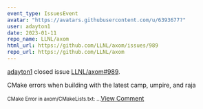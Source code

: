 ```yaml
---
event_type: IssuesEvent
avatar: "https://avatars.githubusercontent.com/u/6393677?"
user: adayton1
date: 2023-01-11
repo_name: LLNL/axom
html_url: https://github.com/LLNL/axom/issues/989
repo_url: https://github.com/LLNL/axom
---
```


<a href='https://github.com/adayton1' target='_blank'>adayton1</a> closed issue <a href='https://github.com/LLNL/axom/issues/989' target='_blank'>LLNL/axom#989</a>.

<p>CMake errors when building with the latest camp, umpire, and raja</p><small>CMake Error in axom/CMakeLists.txt:...</small><a href='https://github.com/LLNL/axom/issues/989' target='_blank'>View Comment</a>